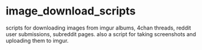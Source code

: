 image_download_scripts
========

scripts for downloading images from imgur albums, 4chan threads, reddit user submissions, subreddit pages.
also a script for taking screenshots and uploading them to imgur.
